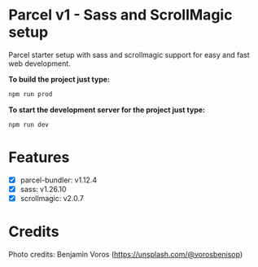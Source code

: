 # Parcel v1 - Sass and ScrollMagic setup
Parcel starter setup with sass and scrollmagic support for easy and fast web development.

**To build the project just type:**

```javascript
npm run prod
```

**To start the development server for the project just type:**

```javascript
npm run dev
```

# Features
- [x] parcel-bundler: v1.12.4
- [x] sass: v1.26.10
- [x] scrollmagic: v2.0.7

# Credits
Photo credits: Benjamin Voros (https://unsplash.com/@vorosbenisop)